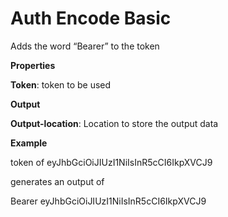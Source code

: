 # Auth Encode Basic

Adds the word “Bearer” to the token

 **Properties**
 

**Token**:                   token to be used

 **Output**
 

**Output-location**: Location to store the output data

**Example**

token of eyJhbGciOiJIUzI1NiIsInR5cCI6IkpXVCJ9

generates an output of

Bearer eyJhbGciOiJIUzI1NiIsInR5cCI6IkpXVCJ9